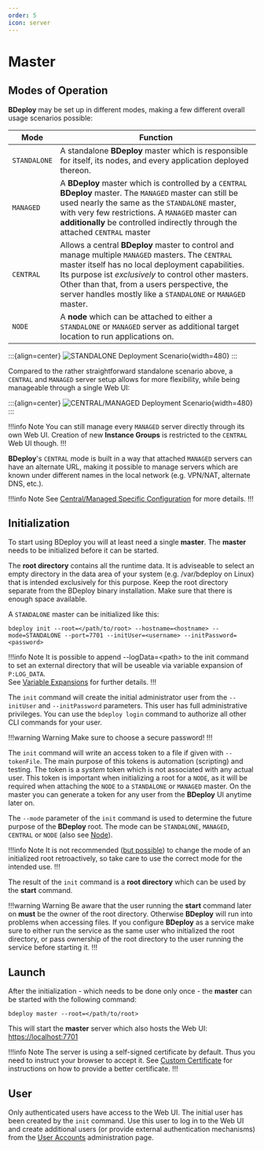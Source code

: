 ```yaml
---
order: 5
icon: server
---
```


# Master

## Modes of Operation

**BDeploy** may be set up in different modes, making a few different overall usage scenarios possible:

Mode | Function
--- | ---
`STANDALONE` | A standalone **BDeploy** master which is responsible for itself, its nodes, and every application deployed thereon.
`MANAGED` | A **BDeploy** master which is controlled by a `CENTRAL` **BDeploy** master. The `MANAGED` master can still be used nearly the same as the `STANDALONE` master, with very few restrictions. A `MANAGED` master can **additionally** be controlled indirectly through the attached `CENTRAL` master
`CENTRAL` | Allows a central **BDeploy** master to control and manage multiple `MANAGED` masters. The `CENTRAL` master itself has no local deployment capabilities. Its purpose ist _exclusively_ to control other masters. Other than that, from a users perspective, the server handles mostly like a `STANDALONE` or `MANAGED` master.
`NODE` | A **node** which can be attached to either a `STANDALONE` or `MANAGED` server as additional target location to run applications on.

:::{align=center}
![STANDALONE Deployment Scenario](/images/Scenario_Standalone.svg){width=480}
:::

Compared to the rather straightforward standalone scenario above, a `CENTRAL` and `MANAGED` server setup allows for more flexibility, while being manageable through a single Web UI:

:::{align=center}
![CENTRAL/MANAGED Deployment Scenario](/images/Scenario_Central_Managed.svg){width=480}
:::

!!!info Note
You can still manage every `MANAGED` server directly through its own Web UI. Creation of new **Instance Groups** is restricted to the `CENTRAL` Web UI though.
!!!

**BDeploy**'s `CENTRAL` mode is built in a way that attached `MANAGED` servers can have an alternate URL, making it possible to manage servers which are known under different names in the local network (e.g. VPN/NAT, alternate DNS, etc.).

!!!info Note
See [Central/Managed Specific Configuration](/user/central/#centralmanaged-specific-configuration) for more details.
!!!

## Initialization

To start using BDeploy you will at least need a single **master**. The **master** needs to be initialized before it can be started.

The **root directory** contains all the runtime data. It is adviseable to select an empty directory in the data area of your system (e.g. /var/bdeploy on Linux) that is intended exclusively for this purpose. Keep the root directory separate from the BDeploy binary installation. Make sure that there is enough space available.

A `STANDALONE` master can be initialized like this:

```
bdeploy init --root=</path/to/root> --hostname=<hostname> --mode=STANDALONE --port=7701 --initUser=<username> --initPassword=<password>
```

!!!info Note
It is possible to append --logData=\<path\> to the init command to set an external directory that will be useable via variable expansion of `P:LOG_DATA`.  
See [Variable Expansions](/power/variable) for further details.
!!!

The `init` command will create the initial administrator user from the `--initUser` and `--initPassword` parameters. This user has full administrative privileges. You can use the `bdeploy login` command to authorize all other CLI commands for your user.

!!!warning Warning
Make sure to choose a secure password!
!!!

The `init` command will write an access token to a file if given with `--tokenFile`. The main purpose of this tokens is automation (scripting) and testing. The token is a _system_ token which is not associated with any actual user. This token is important when initializing a root for a `NODE`, as it will be required when attaching the `NODE` to a `STANDALONE` or `MANAGED` master. On the master you can generate a token for any user from the **BDeploy** UI anytime later on.

The `--mode` parameter of the `init` command is used to determine the future purpose of the **BDeploy** root. The mode can be `STANDALONE`, `MANAGED`, `CENTRAL` or `NODE` (also see [Node](/setup/node/#nodes)).

!!!info Note
It is not recommended ([but possible](/user/central/#migrating-between-modes)) to change the mode of an initialized root retroactively, so take care to use the correct mode for the intended use.
!!!

The result of the `init` command is a **root directory** which can be used by the **start** command.

!!!warning Warning
Be aware that the user running the **start** command later on **must** be the owner of the root directory. Otherwise **BDeploy** will run into problems when accessing files. If you configure **BDeploy** as a service make sure to either run the service as the same user who initialized the root directory, or pass ownership of the root directory to the user running the service before starting it.
!!!

## Launch

After the initialization - which needs to be done only once - the **master** can be started with the following command:

```
bdeploy master --root=</path/to/root>
```

This will start the **master** server which also hosts the Web UI: [https://localhost:7701](https://localhost:7701)

!!!info Note
The server is using a self-signed certificate by default. Thus you need to instruct your browser to accept it. See [Custom Certificate](/setup/certificate/#custom-certificate) for instructions on how to provide a better certificate.
!!!

## User

Only authenticated users have access to the Web UI. The initial user has been created by the `init` command. Use this user to log in to the Web UI and create additional users (or provide external authentication mechanisms) from the [User Accounts](/experts/system/#user-accounts) administration page.
